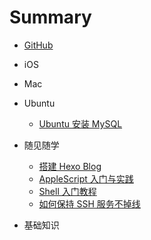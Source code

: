 # Summary

* [GitHub](https://github.com/fullstack-zhangpeng)

* iOS
* Mac
* Ubuntu
  * [Ubuntu 安装 MySQL](Ubuntu/Install-MySQL.md)
* 随见随学
  * [搭建 Hexo Blog](MeetAndLearn/Set-up-Hexo-blog.md)
  * [AppleScript 入门与实践](MeetAndLearn/Introduction-to-AppleScript.md)
  * [Shell 入门教程](MeetAndLearn/Introduction-to-Shell.md)
  * [如何保持 SSH 服务不掉线](MeetAndLearn/Keep-alive-SSH.md)
* 基础知识
